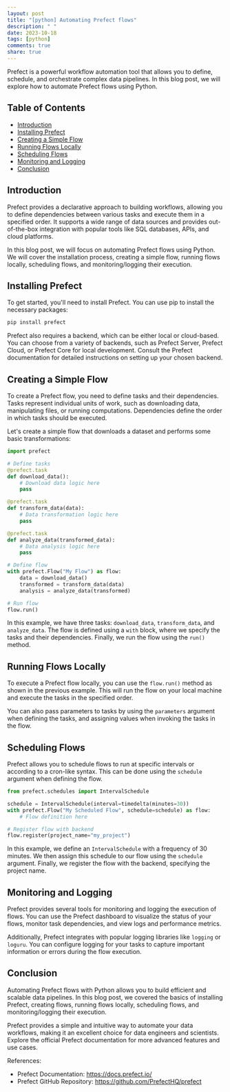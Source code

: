 ```yaml
---
layout: post
title: "[python] Automating Prefect flows"
description: " "
date: 2023-10-18
tags: [python]
comments: true
share: true
---
```


Prefect is a powerful workflow automation tool that allows you to define, schedule, and orchestrate complex data pipelines. In this blog post, we will explore how to automate Prefect flows using Python.

## Table of Contents
- [Introduction](#introduction)
- [Installing Prefect](#installing-prefect)
- [Creating a Simple Flow](#creating-a-simple-flow)
- [Running Flows Locally](#running-flows-locally)
- [Scheduling Flows](#scheduling-flows)
- [Monitoring and Logging](#monitoring-and-logging)
- [Conclusion](#conclusion)

## Introduction <a name="introduction"></a>

Prefect provides a declarative approach to building workflows, allowing you to define dependencies between various tasks and execute them in a specified order. It supports a wide range of data sources and provides out-of-the-box integration with popular tools like SQL databases, APIs, and cloud platforms.

In this blog post, we will focus on automating Prefect flows using Python. We will cover the installation process, creating a simple flow, running flows locally, scheduling flows, and monitoring/logging their execution.

## Installing Prefect <a name="installing-prefect"></a>

To get started, you'll need to install Prefect. You can use pip to install the necessary packages:

```python
pip install prefect
```

Prefect also requires a backend, which can be either local or cloud-based. You can choose from a variety of backends, such as Prefect Server, Prefect Cloud, or Prefect Core for local development. Consult the Prefect documentation for detailed instructions on setting up your chosen backend.

## Creating a Simple Flow <a name="creating-a-simple-flow"></a>

To create a Prefect flow, you need to define tasks and their dependencies. Tasks represent individual units of work, such as downloading data, manipulating files, or running computations. Dependencies define the order in which tasks should be executed.

Let's create a simple flow that downloads a dataset and performs some basic transformations:

```python
import prefect

# Define tasks
@prefect.task
def download_data():
    # Download data logic here
    pass

@prefect.task
def transform_data(data):
    # Data transformation logic here
    pass

@prefect.task
def analyze_data(transformed_data):
    # Data analysis logic here
    pass

# Define flow
with prefect.Flow("My Flow") as flow:
    data = download_data()
    transformed = transform_data(data)
    analysis = analyze_data(transformed)

# Run flow
flow.run()
```

In this example, we have three tasks: `download_data`, `transform_data`, and `analyze_data`. The flow is defined using a `with` block, where we specify the tasks and their dependencies. Finally, we run the flow using the `run()` method.

## Running Flows Locally <a name="running-flows-locally"></a>

To execute a Prefect flow locally, you can use the `flow.run()` method as shown in the previous example. This will run the flow on your local machine and execute the tasks in the specified order.

You can also pass parameters to tasks by using the `parameters` argument when defining the tasks, and assigning values when invoking the tasks in the flow.

## Scheduling Flows <a name="scheduling-flows"></a>

Prefect allows you to schedule flows to run at specific intervals or according to a cron-like syntax. This can be done using the `schedule` argument when defining the flow.

```python
from prefect.schedules import IntervalSchedule

schedule = IntervalSchedule(interval=timedelta(minutes=30))
with prefect.Flow("My Scheduled Flow", schedule=schedule) as flow:
    # Flow definition here

# Register flow with backend
flow.register(project_name="my_project")
```

In this example, we define an `IntervalSchedule` with a frequency of 30 minutes. We then assign this schedule to our flow using the `schedule` argument. Finally, we register the flow with the backend, specifying the project name.

## Monitoring and Logging <a name="monitoring-and-logging"></a>

Prefect provides several tools for monitoring and logging the execution of flows. You can use the Prefect dashboard to visualize the status of your flows, monitor task dependencies, and view logs and performance metrics.

Additionally, Prefect integrates with popular logging libraries like `logging` or `loguru`. You can configure logging for your tasks to capture important information or errors during the flow execution.

## Conclusion <a name="conclusion"></a>

Automating Prefect flows with Python allows you to build efficient and scalable data pipelines. In this blog post, we covered the basics of installing Prefect, creating flows, running flows locally, scheduling flows, and monitoring/logging their execution.

Prefect provides a simple and intuitive way to automate your data workflows, making it an excellent choice for data engineers and scientists. Explore the official Prefect documentation for more advanced features and use cases.

References:
- Prefect Documentation: https://docs.prefect.io/
- Prefect GitHub Repository: https://github.com/PrefectHQ/prefect